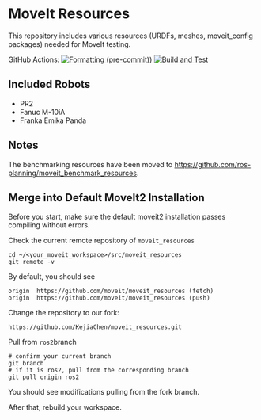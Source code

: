 MoveIt Resources
================

This repository includes various resources (URDFs, meshes, moveit_config packages) needed for MoveIt testing.

GitHub Actions: [![Formatting (pre-commit))](https://github.com/ros-planning/moveit_resources/actions/workflows/format.yml/badge.svg?branch=ros2)](https://github.com/ros-planning/moveit_resources/actions/workflows/format.yml?query=branch%3Aros2) [![Build and Test](https://github.com/ros-planning/moveit_resources/actions/workflows/industrial_ci_action.yml/badge.svg?branch=ros2)](https://github.com/ros-planning/moveit_resources/actions/workflows/industrial_ci_action.yml?query=branch%3Aros2)

## Included Robots

- PR2
- Fanuc M-10iA
- Franka Emika Panda

## Notes

The benchmarking resources have been moved to https://github.com/ros-planning/moveit_benchmark_resources.


## Merge into Default MoveIt2 Installation
Before you start, make sure the default moveit2 installation passes compiling without errors.

Check the current remote repository of ```moveit_resources```
```
cd ~/<your_moveit_workspace>/src/moveit_resources
git remote -v
```
By default, you should see
```
origin	https://github.com/moveit/moveit_resources (fetch)
origin	https://github.com/moveit/moveit_resources (push)
```
Change the repository to our fork:
```
https://github.com/KejiaChen/moveit_resources.git
```
Pull from ```ros2```branch
```
# confirm your current branch
git branch 
# if it is ros2, pull from the corresponding branch
git pull origin ros2
```
You should see modifications pulling from the fork branch.

After that, rebuild your workspace.